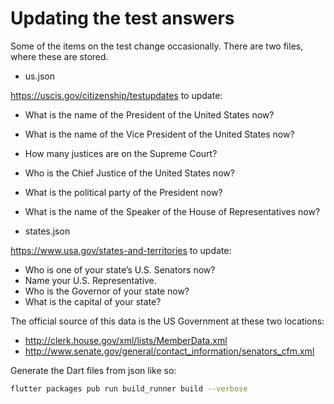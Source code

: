 # Updating the test answers

Some of the items on the test change occasionally.  There are two files, where these are stored.

* us.json

<https://uscis.gov/citizenship/testupdates> to update:

* What is the name of the President of the United States now?
* What is the name of the Vice President of the United States now?
* How many justices are on the Supreme Court?
* Who is the Chief Justice of the United States now?
* What is the political party of the President now?
* What is the name of the Speaker of the House of Representatives now?

* states.json

<https://www.usa.gov/states-and-territories> to update:

* Who is one of your state’s U.S. Senators now?
* Name your U.S. Representative.
* Who is the Governor of your state now?
* What is the capital of your state?

The official source of this data is the US Government at these two locations:

* <http://clerk.house.gov/xml/lists/MemberData.xml>
* <http://www.senate.gov/general/contact_information/senators_cfm.xml>

Generate the Dart files from json like so:

```bash
flutter packages pub run build_runner build --verbose
```
